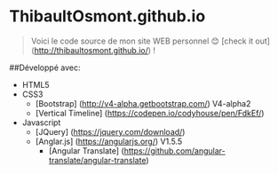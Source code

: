 # ThibaultOsmont.github.io

>Voici le code source de mon site WEB personnel :blush: [check it out] (http://thibaultosmont.github.io/) !

##Développé avec:

- HTML5
- CSS3
   - [Bootstrap] (http://v4-alpha.getbootstrap.com/) V4-alpha2
   - [Vertical Timeline] (https://codepen.io/codyhouse/pen/FdkEf/)
- Javascript
  - [JQuery] (https://jquery.com/download/)
  - [Anglar.js] (https://angularjs.org/) V1.5.5
    - [Angular Translate] (https://github.com/angular-translate/angular-translate)
